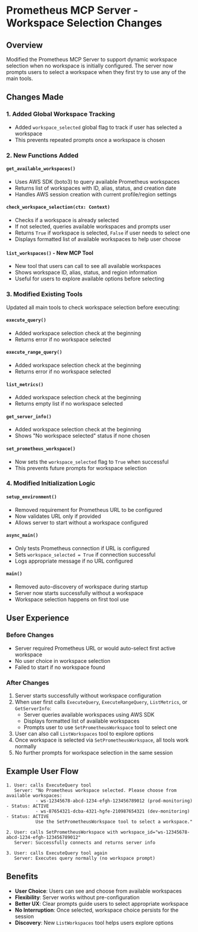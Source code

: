 # Prometheus MCP Server - Workspace Selection Changes

## Overview
Modified the Prometheus MCP Server to support dynamic workspace selection when no workspace is initially configured. The server now prompts users to select a workspace when they first try to use any of the main tools.

## Changes Made

### 1. Added Global Workspace Tracking
- Added `workspace_selected` global flag to track if user has selected a workspace
- This prevents repeated prompts once a workspace is chosen

### 2. New Functions Added

#### `get_available_workspaces()`
- Uses AWS SDK (boto3) to query available Prometheus workspaces
- Returns list of workspaces with ID, alias, status, and creation date
- Handles AWS session creation with current profile/region settings

#### `check_workspace_selection(ctx: Context)`
- Checks if a workspace is already selected
- If not selected, queries available workspaces and prompts user
- Returns `True` if workspace is selected, `False` if user needs to select one
- Displays formatted list of available workspaces to help user choose

#### `list_workspaces()` - New MCP Tool
- New tool that users can call to see all available workspaces
- Shows workspace ID, alias, status, and region information
- Useful for users to explore available options before selecting

### 3. Modified Existing Tools
Updated all main tools to check workspace selection before executing:

#### `execute_query()`
- Added workspace selection check at the beginning
- Returns error if no workspace selected

#### `execute_range_query()`
- Added workspace selection check at the beginning
- Returns error if no workspace selected

#### `list_metrics()`
- Added workspace selection check at the beginning
- Returns empty list if no workspace selected

#### `get_server_info()`
- Added workspace selection check at the beginning
- Shows "No workspace selected" status if none chosen

#### `set_prometheus_workspace()`
- Now sets the `workspace_selected` flag to `True` when successful
- This prevents future prompts for workspace selection

### 4. Modified Initialization Logic

#### `setup_environment()`
- Removed requirement for Prometheus URL to be configured
- Now validates URL only if provided
- Allows server to start without a workspace configured

#### `async_main()`
- Only tests Prometheus connection if URL is configured
- Sets `workspace_selected = True` if connection successful
- Logs appropriate message if no URL configured

#### `main()`
- Removed auto-discovery of workspace during startup
- Server now starts successfully without a workspace
- Workspace selection happens on first tool use

## User Experience

### Before Changes
- Server required Prometheus URL or would auto-select first active workspace
- No user choice in workspace selection
- Failed to start if no workspace found

### After Changes
1. Server starts successfully without workspace configuration
2. When user first calls `ExecuteQuery`, `ExecuteRangeQuery`, `ListMetrics`, or `GetServerInfo`:
   - Server queries available workspaces using AWS SDK
   - Displays formatted list of available workspaces
   - Prompts user to use `SetPrometheusWorkspace` tool to select one
3. User can also call `ListWorkspaces` tool to explore options
4. Once workspace is selected via `SetPrometheusWorkspace`, all tools work normally
5. No further prompts for workspace selection in the same session

## Example User Flow

```
1. User: calls ExecuteQuery tool
   Server: "No Prometheus workspace selected. Please choose from available workspaces:
           - ws-12345678-abcd-1234-efgh-123456789012 (prod-monitoring) - Status: ACTIVE
           - ws-87654321-dcba-4321-hgfe-210987654321 (dev-monitoring) - Status: ACTIVE
           Use the SetPrometheusWorkspace tool to select a workspace."

2. User: calls SetPrometheusWorkspace with workspace_id="ws-12345678-abcd-1234-efgh-123456789012"
   Server: Successfully connects and returns server info

3. User: calls ExecuteQuery tool again
   Server: Executes query normally (no workspace prompt)
```

## Benefits
- **User Choice**: Users can see and choose from available workspaces
- **Flexibility**: Server works without pre-configuration
- **Better UX**: Clear prompts guide users to select appropriate workspace
- **No Interruption**: Once selected, workspace choice persists for the session
- **Discovery**: New `ListWorkspaces` tool helps users explore options